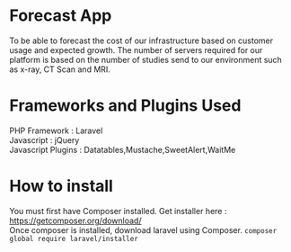 Forecast App
======

To be able to forecast the cost of our infrastructure based on customer usage and
expected growth. The number of servers required for our platform is based on the number of
studies send to our environment such as x-ray, CT Scan and MRI.

Frameworks and Plugins Used
======

PHP Framework : Laravel <br/>
Javascript : jQuery<br/>
Javascript Plugins : Datatables,Mustache,SweetAlert,WaitMe<br/>


How to install
=============

You must first have Composer installed. Get installer here : https://getcomposer.org/download/<br/>
Once composer is installed, download laravel using Composer.  <code>composer global require laravel/installer</code>

